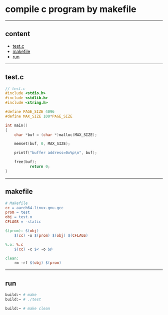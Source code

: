 # compile c program by makefile

---

## content

- [test.c](#testc)
- [makefile](#makefile)
- [run](#run)

---

## test.c

```c
// test.c
#include <stdio.h>
#include <stdlib.h>
#include <string.h>

#define PAGE_SIZE 4096
#define MAX_SIZE 100*PAGE_SIZE

int main()
{
    char *buf = (char *)malloc(MAX_SIZE);

    memset(buf, 0, MAX_SIZE);

    printf("buffer address=0x%p\n", buf);

    free(buf);
           return 0;
}
```

---

## makefile

```makefile
# Makefile
cc = aarch64-linux-gnu-gcc
prom = test
obj = test.o
CFLAGS = -static

$(prom): $(obj)
    $(cc) -o $(prom) $(obj) $(CFLAGS)

%.o: %.c
    $(cc) -c $< -o $@

clean:
    rm -rf $(obj) $(prom)
```

---

## run

```bash
build:~ # make
build:~ # ./test

build:~ # make clean
```
